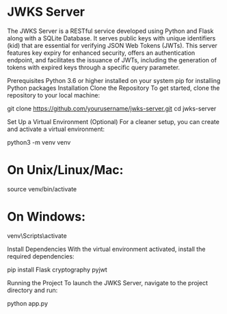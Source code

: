 # JWKS Server
The JWKS Server is a RESTful service developed using Python and Flask along with a SQLite Database. It serves public keys with unique identifiers (kid) that are essential for verifying JSON Web Tokens (JWTs). This server features key expiry for enhanced security, offers an authentication endpoint, and facilitates the issuance of JWTs, including the generation of tokens with expired keys through a specific query parameter.

Prerequisites
Python 3.6 or higher installed on your system
pip for installing Python packages
Installation
Clone the Repository
To get started, clone the repository to your local machine:

git clone https://github.com/yourusername/jwks-server.git
cd jwks-server


Set Up a Virtual Environment (Optional)
For a cleaner setup, you can create and activate a virtual environment:

python3 -m venv venv
# On Unix/Linux/Mac:
source venv/bin/activate
# On Windows:
venv\Scripts\activate

Install Dependencies
With the virtual environment activated, install the required dependencies:

pip install Flask cryptography pyjwt


Running the Project
To launch the JWKS Server, navigate to the project directory and run:

python app.py
